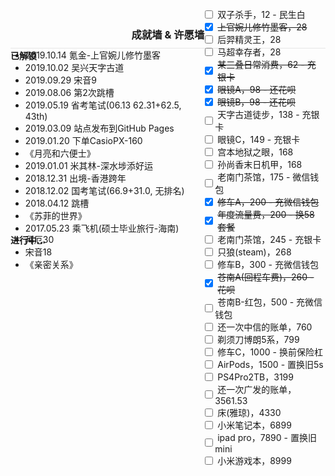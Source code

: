 <!-- Todo
[x] google搜索
[x] 归档
[x] 分类归档
[x] 标签归档
[x] 正文
[x] 首页
[x] 目录(div.post-toc)跟随页面滚动平移
[x] 正文页上给“分类”和“标签”加上超链接
[ ] "about"页
-->
<h3 style="text-align:center; border-bottom: 1px solid #e6e6e6; padding-bottom:10px;">成就墙 & 许愿墙</h3>
<div style="display:flex;justify-content:space-between;">
    <div>
        <h4 style="margin-top: -15px;">已解锁</h4>
        <ul id="accomplishment-list" style="margin-top: -40px;">
            <li>2019.10.14 氪金-上官婉儿修竹墨客</li>
            <li>2019.10.02 吴兴天字古道</li>
            <li>2019.09.29 宋音9</li>
            <li>2019.08.06 第2次跳槽</li>
            <li>2019.05.19 省考笔试(06.13 62.31+62.5, 43th)</li>
            <li>2019.03.09 站点发布到GitHub Pages</li>
            <li>2019.01.20 下单CasioPX-160</li>
            <li>《月亮和六便士》</li>
            <li>2019.01.01 米其林-深水埗添好运</li>
            <li>2018.12.31 出境-香港跨年</li>
            <li>2018.12.02 国考笔试(66.9+31.0, 无排名)</li>
            <li>2018.04.12 跳槽</li>
            <li>《苏菲的世界》</li>
            <li>2017.05.23 乘飞机(硕士毕业旅行-海南)</li>
        </ul>
        <h4 style="margin-top: -15px;">进行中...</h4>
        <ul id="accomplishment-list" style="margin-top: -40px;">
            <li>拜厄30</li>
            <li>宋音18</li>
            <li>《亲密关系》</li>
        </ul>
    </div>
    <div style="position:relative;margin-top:-95px;">
        <div style="position:absolute;height:100%;width:100%;"></div>
        <ul class="target-list" style="list-style-type: none">
            <!-- todo: 书架，车载导航 -->
            <li><input type="checkbox" />&nbsp;双子杀手，12 - 民生白</li>
            <li><input type="checkbox" checked/>&nbsp;<del>上官婉儿修竹墨客，28</del>&nbsp;</li>
            <li><input type="checkbox" />&nbsp;后羿精灵王，28</li>
            <li><input type="checkbox" />&nbsp;马超幸存者，28</li>
            <li><input type="checkbox" checked/>&nbsp;<del>某三叠日常消费，62 - 充银卡</del>&nbsp;</li>
            <li><input type="checkbox" checked/>&nbsp;<del>眼镜A，98 - 还花呗</del>&nbsp;</li>
            <li><input type="checkbox" checked/>&nbsp;<del>眼镜B，98 - 还花呗</del>&nbsp;</li>
            <li><input type="checkbox" />&nbsp;天字古道徒步，138 - 充银卡</li>
            <li><input type="checkbox" />&nbsp;眼镜C，149 - 充银卡</li>
            <li><input type="checkbox" />&nbsp;宫本地狱之眼，168</li>
            <li><input type="checkbox" />&nbsp;孙尚香末日机甲，168</li>
            <li><input type="checkbox" />&nbsp;老南门茶馆，175 - 微信钱包</li>
            <li><input type="checkbox" checked/>&nbsp;<del>修车A，200 - 充微信钱包</del>&nbsp;</li>
            <li><input type="checkbox" checked/>&nbsp;<del>年度流量费，200 - 换58套餐</del>&nbsp;</li>
            <li><input type="checkbox" />&nbsp;老南门茶馆，245 - 充银卡</li>
            <li><input type="checkbox" />&nbsp;只狼(steam)，268</li>
            <li><input type="checkbox" />&nbsp;修车B，300 - 充微信钱包</li>
            <li><input type="checkbox" checked/>&nbsp;<del>苍南A(回程车费)，260 - 花呗</del>&nbsp;</li>
            <li><input type="checkbox" />&nbsp;苍南B-红包，500 - 充微信钱包</li>
            <li><input type="checkbox" />&nbsp;还一次中信的账单，760</li>
            <li><input type="checkbox" />&nbsp;剃须刀博朗5系，799</li>
            <li><input type="checkbox" />&nbsp;修车C，1000 - 换前保险杠</li>
            <li><input type="checkbox" />&nbsp;AirPods，1500 - 置换旧5s</li>
            <li><input type="checkbox" />&nbsp;PS4Pro2TB，3199</li>
            <li><input type="checkbox" />&nbsp;还一次广发的账单，3561.53</li>
            <li><input type="checkbox" />&nbsp;床(雅琼)，4330</li>
            <li><input type="checkbox" />&nbsp;小米笔记本，6899</li>
            <li><input type="checkbox" />&nbsp;ipad pro，7890 - 置换旧mini</li>
            <li><input type="checkbox" />&nbsp;小米游戏本，8999</li>
        </ul>
    </div>
</div>


<style>
.target-list li{
  display: flex;
  align-items: center;
}
</style>
